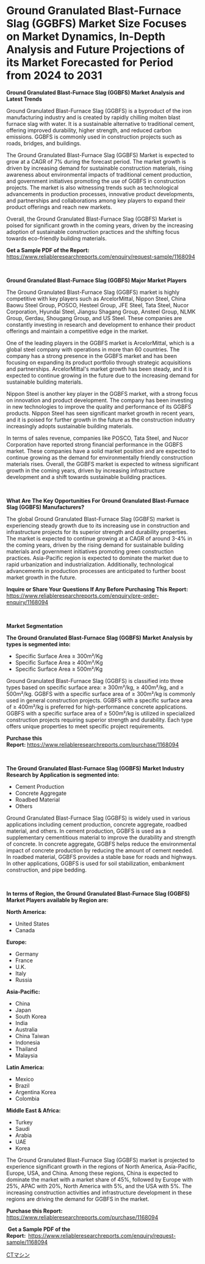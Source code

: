 <p><h1>Ground Granulated Blast-Furnace Slag (GGBFS) Market Size Focuses on Market Dynamics, In-Depth Analysis and Future Projections of its Market Forecasted for Period from 2024 to 2031</h1></p><p><strong>Ground Granulated Blast-Furnace Slag (GGBFS) Market Analysis and Latest Trends</strong></p>
<p><p>Ground Granulated Blast-Furnace Slag (GGBFS) is a byproduct of the iron manufacturing industry and is created by rapidly chilling molten blast furnace slag with water. It is a sustainable alternative to traditional cement, offering improved durability, higher strength, and reduced carbon emissions. GGBFS is commonly used in construction projects such as roads, bridges, and buildings.</p><p>The Ground Granulated Blast-Furnace Slag (GGBFS) Market is expected to grow at a CAGR of 7% during the forecast period. The market growth is driven by increasing demand for sustainable construction materials, rising awareness about environmental impacts of traditional cement production, and government initiatives promoting the use of GGBFS in construction projects. The market is also witnessing trends such as technological advancements in production processes, innovative product developments, and partnerships and collaborations among key players to expand their product offerings and reach new markets.</p><p>Overall, the Ground Granulated Blast-Furnace Slag (GGBFS) Market is poised for significant growth in the coming years, driven by the increasing adoption of sustainable construction practices and the shifting focus towards eco-friendly building materials.</p></p>
<p><strong>Get a Sample PDF of the Report:&nbsp;</strong> <a href="https://www.reliableresearchreports.com/enquiry/request-sample/1168094">https://www.reliableresearchreports.com/enquiry/request-sample/1168094</a></p>
<p>&nbsp;</p>
<p><strong>Ground Granulated Blast-Furnace Slag (GGBFS) Major Market Players</strong></p>
<p><p>The Ground Granulated Blast-Furnace Slag (GGBFS) market is highly competitive with key players such as ArcelorMittal, Nippon Steel, China Baowu Steel Group, POSCO, Hesteel Group, JFE Steel, Tata Steel, Nucor Corporation, Hyundai Steel, Jiangsu Shagang Group, Ansteel Group, NLMK Group, Gerdau, Shougang Group, and US Steel. These companies are constantly investing in research and development to enhance their product offerings and maintain a competitive edge in the market. </p><p>One of the leading players in the GGBFS market is ArcelorMittal, which is a global steel company with operations in more than 60 countries. The company has a strong presence in the GGBFS market and has been focusing on expanding its product portfolio through strategic acquisitions and partnerships. ArcelorMittal's market growth has been steady, and it is expected to continue growing in the future due to the increasing demand for sustainable building materials.</p><p>Nippon Steel is another key player in the GGBFS market, with a strong focus on innovation and product development. The company has been investing in new technologies to improve the quality and performance of its GGBFS products. Nippon Steel has seen significant market growth in recent years, and it is poised for further growth in the future as the construction industry increasingly adopts sustainable building materials.</p><p>In terms of sales revenue, companies like POSCO, Tata Steel, and Nucor Corporation have reported strong financial performance in the GGBFS market. These companies have a solid market position and are expected to continue growing as the demand for environmentally friendly construction materials rises. Overall, the GGBFS market is expected to witness significant growth in the coming years, driven by increasing infrastructure development and a shift towards sustainable building practices.</p></p>
<p>&nbsp;</p>
<p><strong>What Are The Key Opportunities For Ground Granulated Blast-Furnace Slag (GGBFS) Manufacturers?</strong></p>
<p><p>The global Ground Granulated Blast-Furnace Slag (GGBFS) market is experiencing steady growth due to its increasing use in construction and infrastructure projects for its superior strength and durability properties. The market is expected to continue growing at a CAGR of around 3-4% in the coming years, driven by the rising demand for sustainable building materials and government initiatives promoting green construction practices. Asia-Pacific region is expected to dominate the market due to rapid urbanization and industrialization. Additionally, technological advancements in production processes are anticipated to further boost market growth in the future.</p></p>
<p><strong>Inquire or Share Your Questions If Any Before Purchasing This Report:</strong> <a href="https://www.reliableresearchreports.com/enquiry/pre-order-enquiry/1168094">https://www.reliableresearchreports.com/enquiry/pre-order-enquiry/1168094</a></p>
<p>&nbsp;</p>
<p><strong>Market Segmentation</strong></p>
<p><strong>The Ground Granulated Blast-Furnace Slag (GGBFS) Market Analysis by types is segmented into:</strong></p>
<p><ul><li>Specific Surface Area ≥ 300m²/Kg</li><li>Specific Surface Area ≥ 400m²/Kg</li><li>Specific Surface Area ≥ 500m²/Kg</li></ul></p>
<p><p>Ground Granulated Blast-Furnace Slag (GGBFS) is classified into three types based on specific surface area: ≥ 300m²/kg, ≥ 400m²/kg, and ≥ 500m²/kg. GGBFS with a specific surface area of ≥ 300m²/kg is commonly used in general construction projects. GGBFS with a specific surface area of ≥ 400m²/kg is preferred for high-performance concrete applications. GGBFS with a specific surface area of ≥ 500m²/kg is utilized in specialized construction projects requiring superior strength and durability. Each type offers unique properties to meet specific project requirements.</p></p>
<p><strong>Purchase this Report:&nbsp;</strong><a href="https://www.reliableresearchreports.com/purchase/1168094">https://www.reliableresearchreports.com/purchase/1168094</a></p>
<p>&nbsp;</p>
<p><strong>The Ground Granulated Blast-Furnace Slag (GGBFS) Market Industry Research by Application is segmented into:</strong></p>
<p><ul><li>Cement Production</li><li>Concrete Aggregate</li><li>Roadbed Material</li><li>Others</li></ul></p>
<p><p>Ground Granulated Blast-Furnace Slag (GGBFS) is widely used in various applications including cement production, concrete aggregate, roadbed material, and others. In cement production, GGBFS is used as a supplementary cementitious material to improve the durability and strength of concrete. In concrete aggregate, GGBFS helps reduce the environmental impact of concrete production by reducing the amount of cement needed. In roadbed material, GGBFS provides a stable base for roads and highways. In other applications, GGBFS is used for soil stabilization, embankment construction, and pipe bedding.</p></p>
<p>&nbsp;</p>
<p><strong>In terms of Region, the Ground Granulated Blast-Furnace Slag (GGBFS) Market Players available by Region are:</strong></p>
<p>
    <p> <strong> North America: </strong>
        <ul>
            <li>United States</li>
            <li>Canada</li>
        </ul>
        </p> 
    <p> <strong> Europe: </strong>
        <ul>
            <li>Germany</li>
            <li>France</li>
            <li>U.K.</li>
            <li>Italy</li>
            <li>Russia</li>
        </ul>
        </p> 
    <p> <strong> Asia-Pacific: </strong>
        <ul>
            <li>China</li>
            <li>Japan</li>
            <li>South Korea</li>
            <li>India</li>
            <li>Australia</li>
            <li>China Taiwan</li>
            <li>Indonesia</li>
            <li>Thailand</li>
            <li>Malaysia</li>
        </ul>
        </p> 
    <p> <strong> Latin America: </strong>
        <ul>
            <li>Mexico</li>
            <li>Brazil</li>
            <li>Argentina Korea</li>
            <li>Colombia</li>
        </ul>
        </p> 
    <p> <strong> Middle East & Africa: </strong>
        <ul>
            <li>Turkey</li>
            <li>Saudi</li>
            <li>Arabia</li>
            <li>UAE</li>
            <li>Korea</li>
        </ul>
    </p>
    </p>
<p><p>The Ground Granulated Blast-Furnace Slag (GGBFS) market is projected to experience significant growth in the regions of North America, Asia-Pacific, Europe, USA, and China. Among these regions, China is expected to dominate the market with a market share of 45%, followed by Europe with 25%, APAC with 20%, North America with 5%, and the USA with 5%. The increasing construction activities and infrastructure development in these regions are driving the demand for GGBFS in the market.</p></p>
<p><strong>Purchase this Report: </strong><a href="https://www.reliableresearchreports.com/purchase/1168094">https://www.reliableresearchreports.com/purchase/1168094</a></p>
<p>&nbsp;<strong>Get a Sample PDF of the Report:&nbsp;&nbsp;</strong><a href="https://www.reliableresearchreports.com/enquiry/request-sample/1168094">https://www.reliableresearchreports.com/enquiry/request-sample/1168094</a></p>
<p><strong></strong></p>
<p><p><a href="https://medium.com/@gregost89076vddcv/ct%E6%A9%9F%E5%99%A8%E3%81%AE%E5%B8%82%E5%A0%B4%E3%82%B7%E3%82%A7%E3%82%A2%E3%81%AE%E9%80%B2%E5%8C%96%E3%81%A8%E5%B8%82%E5%A0%B4%E6%88%90%E9%95%B7%E3%83%88%E3%83%AC%E3%83%B3%E3%83%892024%E5%B9%B4%E3%81%8B%E3%82%892031%E5%B9%B4%E3%81%BE%E3%81%A7-6ebc3c51a0ea">CTマシン</a></p></p>